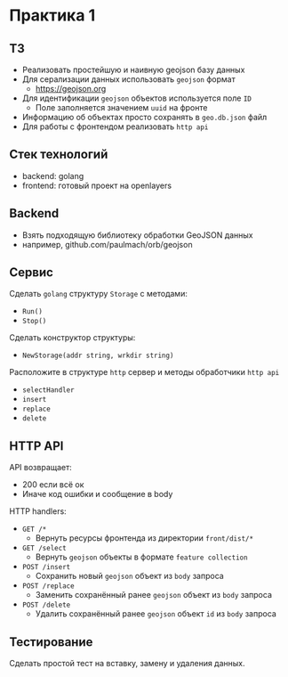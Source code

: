 # Практика 1

## ТЗ

- Реализовать простейшую и наивную geojson базу данных
- Для серализации данных использовать `geojson` формат
  - https://geojson.org
- Для идентификации `geojson` объектов используется поле `ID`
  - Поле заполняется значением `uuid` на фронте
- Информацию об объектах просто сохранять в `geo.db.json` файл
- Для работы с фронтендом реализовать `http api`

## Стек технологий

- backend: golang
- frontend: готовый проект на openlayers

## Backend

- Взять подходящую библиотеку обработки GeoJSON данных
- например, github.com/paulmach/orb/geojson

## Сервис

Сделать `golang` структуру `Storage` с методами:
- `Run()`
- `Stop()`

Сделать конструктор структуры:
- `NewStorage(addr string, wrkdir string)`

Расположите в структуре `http` сервер и методы обработчики `http api`
- `selectHandler`
- `insert`
- `replace`
- `delete`

## HTTP API

API возвращает:
  - 200 если всё ок
  - Иначе код ошибки и сообщение в body

HTTP handlers:
- `GET /*`
  - Вернуть ресурсы фронтенда из директории `front/dist/*`
- `GET /select`
  - Вернуть `geojson` объекты в формате `feature collection`
- `POST /insert`
  - Сохранить новый `geojson` объект из `body` запроса
- `POST /replace`
  - Заменить сохранённый ранее `geojson` объект из `body` запроса
- `POST /delete`
  - Удалить сохранённый ранее `geojson` объект `id` из `body` запроса

## Тестирование

Сделать простой тест на вставку, замену и удаления данных.
